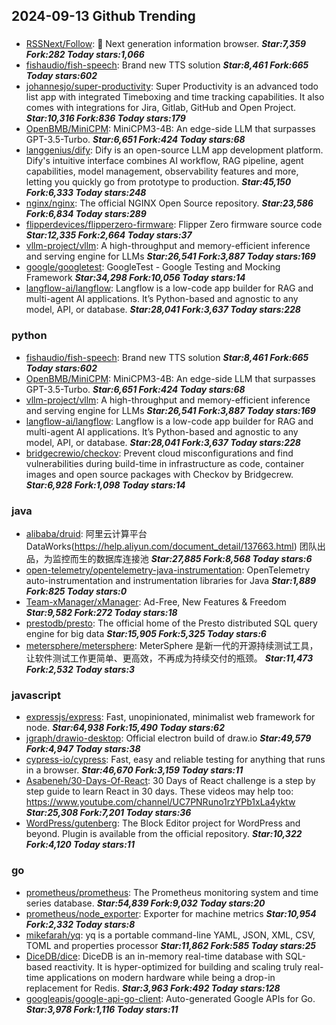 ## 2024-09-13 Github Trending

### 
* [RSSNext/Follow](https://github.com/RSSNext/Follow): 🧡 Next generation information browser. ***Star:7,359 Fork:282 Today stars:1,066***
* [fishaudio/fish-speech](https://github.com/fishaudio/fish-speech): Brand new TTS solution ***Star:8,461 Fork:665 Today stars:602***
* [johannesjo/super-productivity](https://github.com/johannesjo/super-productivity): Super Productivity is an advanced todo list app with integrated Timeboxing and time tracking capabilities. It also comes with integrations for Jira, Gitlab, GitHub and Open Project. ***Star:10,316 Fork:836 Today stars:179***
* [OpenBMB/MiniCPM](https://github.com/OpenBMB/MiniCPM): MiniCPM3-4B: An edge-side LLM that surpasses GPT-3.5-Turbo. ***Star:6,651 Fork:424 Today stars:68***
* [langgenius/dify](https://github.com/langgenius/dify): Dify is an open-source LLM app development platform. Dify's intuitive interface combines AI workflow, RAG pipeline, agent capabilities, model management, observability features and more, letting you quickly go from prototype to production. ***Star:45,150 Fork:6,333 Today stars:248***
* [nginx/nginx](https://github.com/nginx/nginx): The official NGINX Open Source repository. ***Star:23,586 Fork:6,834 Today stars:289***
* [flipperdevices/flipperzero-firmware](https://github.com/flipperdevices/flipperzero-firmware): Flipper Zero firmware source code ***Star:12,335 Fork:2,664 Today stars:37***
* [vllm-project/vllm](https://github.com/vllm-project/vllm): A high-throughput and memory-efficient inference and serving engine for LLMs ***Star:26,541 Fork:3,887 Today stars:169***
* [google/googletest](https://github.com/google/googletest): GoogleTest - Google Testing and Mocking Framework ***Star:34,298 Fork:10,056 Today stars:14***
* [langflow-ai/langflow](https://github.com/langflow-ai/langflow): Langflow is a low-code app builder for RAG and multi-agent AI applications. It’s Python-based and agnostic to any model, API, or database. ***Star:28,041 Fork:3,637 Today stars:228***

### python
* [fishaudio/fish-speech](https://github.com/fishaudio/fish-speech): Brand new TTS solution ***Star:8,461 Fork:665 Today stars:602***
* [OpenBMB/MiniCPM](https://github.com/OpenBMB/MiniCPM): MiniCPM3-4B: An edge-side LLM that surpasses GPT-3.5-Turbo. ***Star:6,651 Fork:424 Today stars:68***
* [vllm-project/vllm](https://github.com/vllm-project/vllm): A high-throughput and memory-efficient inference and serving engine for LLMs ***Star:26,541 Fork:3,887 Today stars:169***
* [langflow-ai/langflow](https://github.com/langflow-ai/langflow): Langflow is a low-code app builder for RAG and multi-agent AI applications. It’s Python-based and agnostic to any model, API, or database. ***Star:28,041 Fork:3,637 Today stars:228***
* [bridgecrewio/checkov](https://github.com/bridgecrewio/checkov): Prevent cloud misconfigurations and find vulnerabilities during build-time in infrastructure as code, container images and open source packages with Checkov by Bridgecrew. ***Star:6,928 Fork:1,098 Today stars:14***

### java
* [alibaba/druid](https://github.com/alibaba/druid): 阿里云计算平台DataWorks(https://help.aliyun.com/document_detail/137663.html) 团队出品，为监控而生的数据库连接池 ***Star:27,885 Fork:8,568 Today stars:6***
* [open-telemetry/opentelemetry-java-instrumentation](https://github.com/open-telemetry/opentelemetry-java-instrumentation): OpenTelemetry auto-instrumentation and instrumentation libraries for Java ***Star:1,889 Fork:825 Today stars:0***
* [Team-xManager/xManager](https://github.com/Team-xManager/xManager): Ad-Free, New Features & Freedom ***Star:9,582 Fork:272 Today stars:18***
* [prestodb/presto](https://github.com/prestodb/presto): The official home of the Presto distributed SQL query engine for big data ***Star:15,905 Fork:5,325 Today stars:6***
* [metersphere/metersphere](https://github.com/metersphere/metersphere): MeterSphere 是新一代的开源持续测试工具，让软件测试工作更简单、更高效，不再成为持续交付的瓶颈。 ***Star:11,473 Fork:2,532 Today stars:3***

### javascript
* [expressjs/express](https://github.com/expressjs/express): Fast, unopinionated, minimalist web framework for node. ***Star:64,938 Fork:15,490 Today stars:62***
* [jgraph/drawio-desktop](https://github.com/jgraph/drawio-desktop): Official electron build of draw.io ***Star:49,579 Fork:4,947 Today stars:38***
* [cypress-io/cypress](https://github.com/cypress-io/cypress): Fast, easy and reliable testing for anything that runs in a browser. ***Star:46,670 Fork:3,159 Today stars:11***
* [Asabeneh/30-Days-Of-React](https://github.com/Asabeneh/30-Days-Of-React): 30 Days of React challenge is a step by step guide to learn React in 30 days. These videos may help too: https://www.youtube.com/channel/UC7PNRuno1rzYPb1xLa4yktw ***Star:25,308 Fork:7,201 Today stars:36***
* [WordPress/gutenberg](https://github.com/WordPress/gutenberg): The Block Editor project for WordPress and beyond. Plugin is available from the official repository. ***Star:10,322 Fork:4,120 Today stars:11***

### go
* [prometheus/prometheus](https://github.com/prometheus/prometheus): The Prometheus monitoring system and time series database. ***Star:54,839 Fork:9,032 Today stars:20***
* [prometheus/node_exporter](https://github.com/prometheus/node_exporter): Exporter for machine metrics ***Star:10,954 Fork:2,332 Today stars:8***
* [mikefarah/yq](https://github.com/mikefarah/yq): yq is a portable command-line YAML, JSON, XML, CSV, TOML and properties processor ***Star:11,862 Fork:585 Today stars:25***
* [DiceDB/dice](https://github.com/DiceDB/dice): DiceDB is an in-memory real-time database with SQL-based reactivity. It is hyper-optimized for building and scaling truly real-time applications on modern hardware while being a drop-in replacement for Redis. ***Star:3,963 Fork:492 Today stars:128***
* [googleapis/google-api-go-client](https://github.com/googleapis/google-api-go-client): Auto-generated Google APIs for Go. ***Star:3,978 Fork:1,116 Today stars:11***
